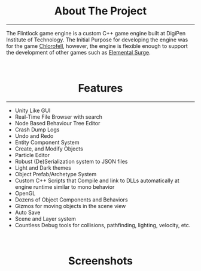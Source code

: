 <h1 style="text-align: center;">About The Project</h1>

---

The Flintlock game engine is a custom C++ game engine built at DigiPen Institute of Technology. The Initial Purpose for developing the engine was for the game [Chlorofell](http://ryman.b/projects/chlorofell), however, the engine is flexible enough to support the development of other games such as [Elemental Surge](http://ryman.b/projects/elementalsurge).

<br>

<h1 style="text-align: center;">Features</h1>

---

- Unity Like GUI
- Real-Time File Browser with search
- Node Based Behaviour Tree Editor
- Crash Dump Logs
- Undo and Redo
- Entity Component System
- Create, and Modify Objects
- Particle Editor
- Robust (De)Serialization system to JSON files
- Light and Dark themes
- Object Prefab/Archetype System
- Custom C++ Scripts that Compile and link to DLLs automatically at engine runtime similar to mono behavior
- OpenGL
- Dozens of Object Components and Behaviors
- Gizmos for moving objects in the scene view
- Auto Save
- Scene and Layer system
- Countless Debug tools for collisions, pathfinding, lighting, velocity, etc.

<br>

<h1 style="text-align: center;">Screenshots</h1>